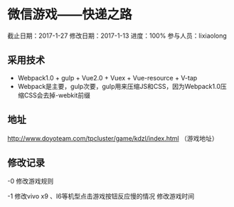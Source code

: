 # 微信游戏——快递之路
截止日期：2017-1-27
修改日期：2017-1-13
进度：100%
参与人员：lixiaolong

## 采用技术
- Webpack1.0 + gulp + Vue2.0 + Vuex + Vue-resource + V-tap
- Webpack是主要，gulp次要，gulp用来压缩JS和CSS，因为Webpack1.0压缩CSS会去掉-webkit前缀

## 地址
http://www.doyoteam.com/tpcluster/game/kdzl/index.html （游戏地址）
## 修改记录
-0 
修改游戏规则

-1
修改vivo x9 、I6等机型点击游戏按钮反应慢的情况
修改游戏时间



